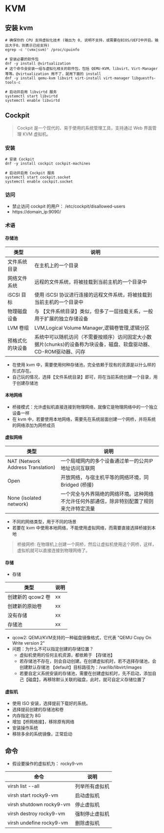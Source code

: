 # KVM

## 安装 kvm
```shell
# 确保你的 CPU 支持虚拟化技术 (输出为 0, 说明不支持，或需要在BIOS/UEFI中开启。输出大于0，则表示已经支持)
egrep -c '(vmx|svm)' /proc/cpuinfo

# 安装必要的软件包
dnf -y install @virtualization
# 这个命令会安装一组与虚拟化相关的软件包，包括 QEMU-KVM、libvirt、Virt-Manager 等等。@virtualization 用不了，就用下面的 install
dnf -y install qemu-kvm libvirt virt-install virt-manager libguestfs-tools-c

# 启动并启用 libvirtd 服务
systemctl start libvirtd
systemctl enable libvirtd
```

## Cockpit

> Cockpit 是一个现代的、易于使用的系统管理工具，支持通过 Web 界面管理 KVM 虚拟机。

### 安装
```shell
# 安装 Cockpit
dnf -y install cockpit cockpit-machines

# 启动并启用 Cockpit 服务
systemctl start cockpit.socket
systemctl enable cockpit.socket
```

### 访问

- 禁止访问 cockpit 的用户： /etc/cockpit/disallowed-users
- https://domain_ip:9090/


### 术语

#### 存储池

| 类型       | 说明                                                               |
|----------|------------------------------------------------------------------|
| 文件系统目录   | 在主机上的一个目录                                                        |
| 网络文件系统   | 远程的文件系统，将被挂载到当前主机的一个目录中                                          |
| iSCSI 目标 | 使用 iSCSI 协议进行连接的远程文件系统，将被挂载到当前主机的一个目录中                           |
| 物理磁盘设备   | 与 【文件系统目录】类似，但多了一层挂载关系，一般用于扩展的独立存储设备                             |
| LVM 卷组   | LVM,Logical Volume Manager,逻辑卷管理,逻辑分区                            |
| 预格式化的块设备 | 系统中可以随机访问（不需要按顺序）访问固定大小数据片(chunks)的设备称为块设备，磁盘、软盘驱动器、CD-ROM驱动器、闪存 |

- 在使用 kvm 中，需要使用何种存储池，完全依赖于现有的资源是以什么样的形式存在。
- 自己玩的情况，选择【文件系统目录】即可，将在当前系统创建一个目录，用于创建存储池

#### 本地网络

- 桥接模式：允许虚拟机直接连接到物理网络，就像它是物理网络中的一个独立设备一样
- 在 kvm 中，若要使用本地网络，需要先在系统层面创建一个网桥，并将系统的网络添加为网桥成员

#### 虚拟网络

| 类型                                | 说明                                            |
|-----------------------------------|-----------------------------------------------|
| NAT (Network Address Translation) | 一个局域网内的多个设备通过单一的公共IP地址访问互联网                   |
| Open                              | 开放网络，与宿主机平等的网络环境，同 Bridged (桥接)               |
| None (isolated network)           | 一个完全与外界隔绝的网络环境。这种网络不允许任何外部通信，除非特别配置了规则来允许特定流量 |

- 不同的网络类型，用于不同的场景
- 若要在 kvm 中使用本地网络，不能使用虚拟网络，而需要直接选择桥接到本地

> 桥接网桥: 在物理机上创建一个网桥，然后让虚拟机使用这个网桥，这样，虚拟机就可以直接连接到物理网络了。

#### 存储

- 存储

| 类型           | 说明 |
|--------------|----|
| 创建新的 qcow2 卷 | xx |
| 创建新的原始卷      | xx |
| 没有存储         | xx |
| 存储池          | xx |

- qcow2: QEMU/KVM支持的一种磁盘镜像格式，它代表 "QEMU Copy On Write version 2"
- 问题：为什么不可以指定创建的存储位置？
  - 虚拟机使用的任何主机资源，都依赖于 【存储池】
  - 若存储池不存在，则会自动创建。在创建虚拟机时，若不选择存储池，会创建默认存储池 【default】目标路径为：/var/lib/libvirt/images
  - 若要自定义系统安装的存储池，需要在创建虚拟机时，先不启动，添加自己【磁盘】，再移除默认关联的磁盘，此时，就可自定义存储位置了

#### 虚拟机

- 使用 ISO 安装，选择提前下载好的系统。
- 选择提前创建的存储池和卷
- 内存指定为 8G
- 增加【桥网络接】，移除原有网络
- 安装操作系统
- 移除多余的系统镜像，正常启动


## 命令
- 假设要操作的虚拟机为： rocky9-vm

| 命令                       | 说明      |
|--------------------------|---------|
| virsh list --all         | 列举所有虚拟机 |
| virsh start rocky9-vm    | 启动虚拟机   |
| virsh shutdown rocky9-vm | 停止虚拟机   |
| virsh destroy rocky9-vm  | 强制停止虚拟机 |
| virsh undefine rocky9-vm | 删除虚拟机   |


